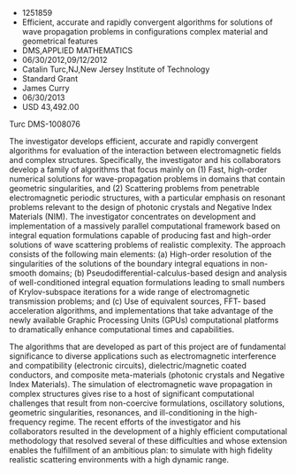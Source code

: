 
* 1251859
* Efficient, accurate and rapidly convergent algorithms for solutions of wave propagation problems in configurations complex material and geometrical features
* DMS,APPLIED MATHEMATICS
* 06/30/2012,09/12/2012
* Catalin Turc,NJ,New Jersey Institute of Technology
* Standard Grant
* James Curry
* 06/30/2013
* USD 43,492.00

Turc DMS-1008076

The investigator develops efficient, accurate and rapidly convergent algorithms
for evaluation of the interaction between electromagnetic fields and complex
structures. Specifically, the investigator and his collaborators develop a
family of algorithms that focus mainly on (1) Fast, high-order numerical
solutions for wave-propagation problems in domains that contain geometric
singularities, and (2) Scattering problems from penetrable electromagnetic
periodic structures, with a particular emphasis on resonant problems relevant to
the design of photonic crystals and Negative Index Materials (NIM). The
investigator concentrates on development and implementation of a massively
parallel computational framework based on integral equation formulations capable
of producing fast and high-order solutions of wave scattering problems of
realistic complexity. The approach consists of the following main elements: (a)
High-order resolution of the singularities of the solutions of the boundary
integral equations in non-smooth domains; (b) Pseudodifferential-calculus-based
design and analysis of well-conditioned integral equation formulations leading
to small numbers of Krylov-subspace iterations for a wide range of
electromagnetic transmission problems; and (c) Use of equivalent sources, FFT-
based acceleration algorithms, and implementations that take advantage of the
newly available Graphic Processing Units (GPUs) computational platforms to
dramatically enhance computational times and capabilities.

The algorithms that are developed as part of this project are of fundamental
significance to diverse applications such as electromagnetic interference and
compatibility (electronic circuits), dielectric/magnetic coated conductors, and
composite meta-materials (photonic crystals and Negative Index Materials). The
simulation of electromagnetic wave propagation in complex structures gives rise
to a host of significant computational challenges that result from non-coercive
formulations, oscillatory solutions, geometric singularities, resonances, and
ill-conditioning in the high-frequency regime. The recent efforts of the
investigator and his collaborators resulted in the development of a highly
efficient computational methodology that resolved several of these difficulties
and whose extension enables the fulfillment of an ambitious plan: to simulate
with high fidelity realistic scattering environments with a high dynamic range.
